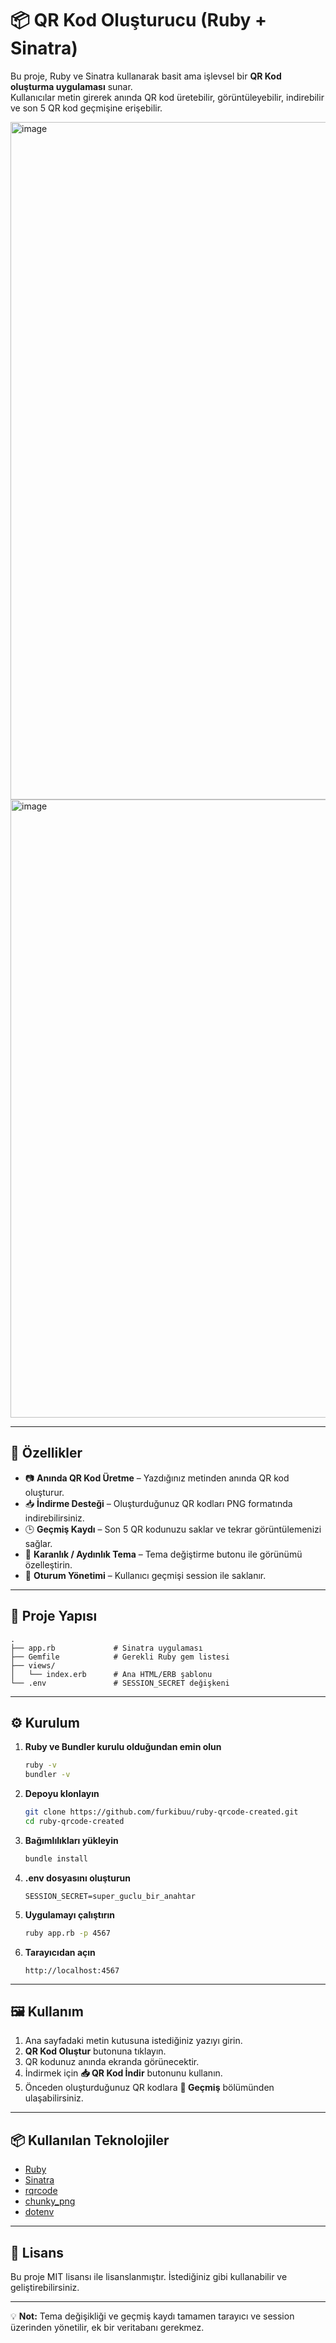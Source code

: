 # 📦 QR Kod Oluşturucu (Ruby + Sinatra)

Bu proje, Ruby ve Sinatra kullanarak basit ama işlevsel bir **QR Kod oluşturma uygulaması** sunar.  
Kullanıcılar metin girerek anında QR kod üretebilir, görüntüleyebilir, indirebilir ve son 5 QR kod geçmişine erişebilir.

<img width="1910" height="1084" alt="image" src="https://github.com/user-attachments/assets/c3631201-9a08-44ca-8026-8611f7e86253" />
<img width="1919" height="989" alt="image" src="https://github.com/user-attachments/assets/a83a1e71-159f-492c-a134-43a60e3da97a" />

---

## 🚀 Özellikler
- 📷 **Anında QR Kod Üretme** – Yazdığınız metinden anında QR kod oluşturur.
- 📥 **İndirme Desteği** – Oluşturduğunuz QR kodları PNG formatında indirebilirsiniz.
- 🕒 **Geçmiş Kaydı** – Son 5 QR kodunuzu saklar ve tekrar görüntülemenizi sağlar.
- 🌙 **Karanlık / Aydınlık Tema** – Tema değiştirme butonu ile görünümü özelleştirin.
- 💾 **Oturum Yönetimi** – Kullanıcı geçmişi session ile saklanır.

---

## 📂 Proje Yapısı
```
.
├── app.rb             # Sinatra uygulaması
├── Gemfile            # Gerekli Ruby gem listesi
├── views/
│   └── index.erb      # Ana HTML/ERB şablonu
└── .env               # SESSION_SECRET değişkeni
```

---

## ⚙️ Kurulum

1. **Ruby ve Bundler kurulu olduğundan emin olun**
   ```bash
   ruby -v
   bundler -v
   ```

2. **Depoyu klonlayın**
   ```bash
   git clone https://github.com/furkibuu/ruby-qrcode-created.git
   cd ruby-qrcode-created
   ```

3. **Bağımlılıkları yükleyin**
   ```bash
   bundle install
   ```

4. **.env dosyasını oluşturun**
   ```env
   SESSION_SECRET=super_guclu_bir_anahtar
   ```

5. **Uygulamayı çalıştırın**
   ```bash
   ruby app.rb -p 4567
   ```

6. **Tarayıcıdan açın**
   ```
   http://localhost:4567
   ```

---

## 🖼 Kullanım
1. Ana sayfadaki metin kutusuna istediğiniz yazıyı girin.
2. **QR Kod Oluştur** butonuna tıklayın.
3. QR kodunuz anında ekranda görünecektir.
4. İndirmek için **📥 QR Kod İndir** butonunu kullanın.
5. Önceden oluşturduğunuz QR kodlara **📜 Geçmiş** bölümünden ulaşabilirsiniz.

---

## 📦 Kullanılan Teknolojiler
- [Ruby](https://www.ruby-lang.org/)
- [Sinatra](https://sinatrarb.com/)
- [rqrcode](https://github.com/whomwah/rqrcode)
- [chunky_png](https://github.com/wvanbergen/chunky_png)
- [dotenv](https://github.com/bkeepers/dotenv)

---

## 📜 Lisans
Bu proje MIT lisansı ile lisanslanmıştır. İstediğiniz gibi kullanabilir ve geliştirebilirsiniz.

---

💡 **Not:** Tema değişikliği ve geçmiş kaydı tamamen tarayıcı ve session üzerinden yönetilir, ek bir veritabanı gerekmez.

